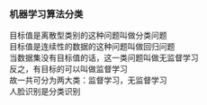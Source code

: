 ### 机器学习算法分类
目标值是离散型类别的这种问题叫做分类问题  
目标值是连续性的数据的这种问题叫做回归问题  
当数据集没有目标值的话，这一类问题叫做无监督学习  
反之，有目标的可以叫做监督学习  
故一共可分为两大类：监督学习，无监督学习  
人脸识别是分类识别